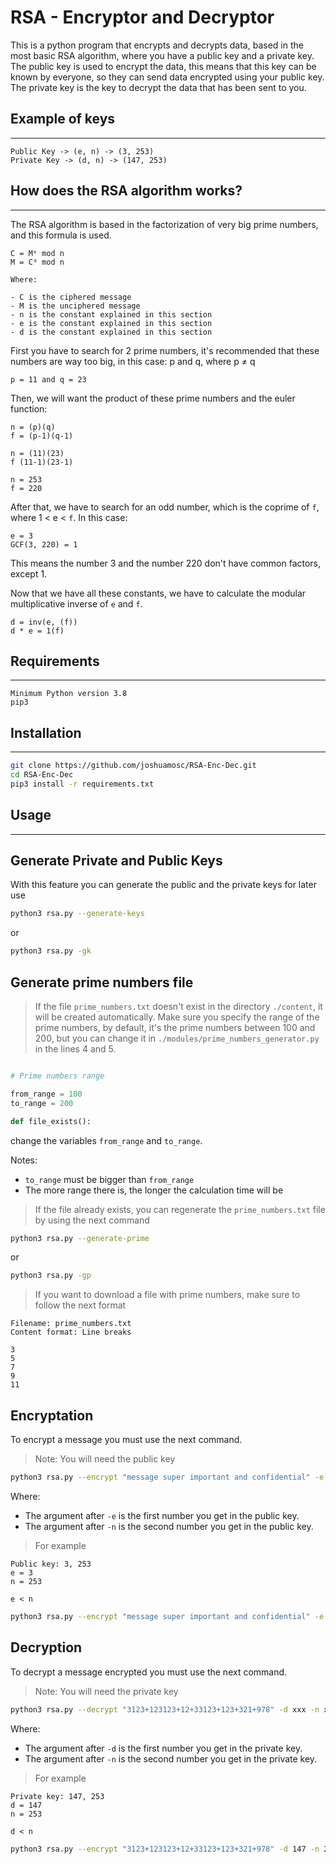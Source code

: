 # RSA - Encryptor and Decryptor

This is a python program that encrypts and decrypts data, based in the most basic RSA algorithm, where you have a public key and a private key. The public key is used to encrypt the data, this means that this key can be known by everyone, so they can send data encrypted using your public key. The private key is the key to decrypt the data that has been sent to you.

## Example of keys 
***

```
Public Key -> (e, n) -> (3, 253)
Private Key -> (d, n) -> (147, 253)
```

## How does the RSA algorithm works?
***

The RSA algorithm is based in the factorization of very big prime numbers, and this formula is used.

```
C = Mᵉ mod n
M = Cᵈ mod n

Where:

- C is the ciphered message
- M is the unciphered message
- n is the constant explained in this section
- e is the constant explained in this section
- d is the constant explained in this section
```

First you have to search for 2 prime numbers, it's recommended that these numbers are way too big, in this case: p and q, where p ≠ q

``
p = 11 and q = 23
``

Then, we will want the product of these prime numbers and the euler function:

```
n = (p)(q)
f = (p-1)(q-1)

n = (11)(23)
f (11-1)(23-1)

n = 253
f = 220
```

After that, we have to search for an odd number, which is the coprime of ``f``, where 1 < e < ``f``. In this case:

```
e = 3
GCF(3, 220) = 1
```

This means the number 3 and the number 220 don't have common factors, except 1.

Now that we have all these constants, we have to calculate the modular multiplicative inverse of ``e`` and ``f``.

```
d = inv(e, (f))
d * e = 1(f)
```

## Requirements
***

```
Minimum Python version 3.8
pip3
```

## Installation
***

```sh
git clone https://github.com/joshuamosc/RSA-Enc-Dec.git
cd RSA-Enc-Dec
pip3 install -r requirements.txt
```

## Usage
***

## Generate Private and Public Keys

With this feature you can generate the public and the private keys for later use

```sh
python3 rsa.py --generate-keys
```

or

```sh
python3 rsa.py -gk
```

## Generate prime numbers file

>If the file `prime_numbers.txt` doesn't exist in the directory `./content`, it will be created automatically. Make sure you specify the range of the prime numbers, by default, it's the prime numbers between 100 and 200, but you can change it in `./modules/prime_numbers_generator.py` in the lines 4 and 5.

```python

# Prime numbers range

from_range = 100
to_range = 200

def file_exists():
```

change the variables `from_range` and `to_range`. 

Notes:
 - `to_range` must be bigger than `from_range`
 - The more range there is, the longer the calculation time will be

> If the file already exists, you can regenerate the `prime_numbers.txt` file by using the next command 

```sh
python3 rsa.py --generate-prime
```
or
```sh
python3 rsa.py -gp
```
> If you want to download a file with prime numbers, make sure to follow the next format

```
Filename: prime_numbers.txt
Content format: Line breaks

3
5
7
9
11

```

## Encryptation

To encrypt a message you must use the next command.

> Note: You will need the public key

```sh
python3 rsa.py --encrypt "message super important and confidential" -e xxx -n xxx
```

Where:
- The argument after `-e` is the first number you get in the public key.
- The argument after `-n` is the second number you get in the public key.

> For example
```
Public key: 3, 253
e = 3
n = 253

e < n
```
```sh
python3 rsa.py --encrypt "message super important and confidential" -e 3 -n 253
```

## Decryption

To decrypt a message encrypted you must use the next command.

> Note: You will need the private key

```sh
python3 rsa.py --decrypt "3123+123123+12+33123+123+321+978" -d xxx -n xxx
```

Where:
- The argument after `-d` is the first number you get in the private key.
- The argument after `-n` is the second number you get in the private key.

> For example
```
Private key: 147, 253
d = 147
n = 253

d < n
```
```sh
python3 rsa.py --encrypt "3123+123123+12+33123+123+321+978" -d 147 -n 253
```
